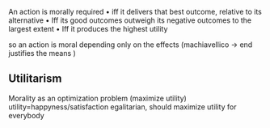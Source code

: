
An action is morally required 
• iff it delivers that best outcome, relative to its alternative 
• Iff its good outcomes outweigh its negative outcomes to the largest extent 
• Iff it produces the highest utility

so an action is moral depending only on the effects (machiavellico -> end justifies the means )
## Utilitarism
Morality as an optimization problem (maximize utility)
utility=happyness/satisfaction
egalitarian, should maximize utility for everybody


